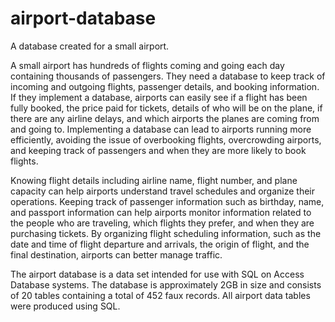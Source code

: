 # airport-database
A database created for a small airport.

  A small airport has hundreds of flights coming and going each day containing thousands of passengers. They need a database to keep track of incoming and outgoing flights, passenger details, and booking information. If they implement a database, airports can easily see if a flight has been fully booked, the price paid for tickets, details of who will be on the plane, if there are any airline delays, and which airports the planes are coming from and going to. Implementing a database can lead to airports running more efficiently, avoiding the issue of overbooking flights, overcrowding airports, and keeping track of passengers and when they are more likely to book flights.
  
  Knowing flight details including airline name, flight number, and plane capacity can help airports understand travel schedules and organize their operations. Keeping track of passenger information such as birthday, name, and passport information can help airports monitor information related to the people who are traveling, which flights they prefer, and when they are purchasing tickets. By organizing flight scheduling information, such as the date and time of flight departure and arrivals, the origin of flight, and the final destination, airports can better manage traffic.
  
  The airport database is a data set intended for use with SQL on Access Database systems. The database is approximately 2GB in size and consists of 20 tables containing a total of 452 faux records. All airport data tables were produced using SQL. 

